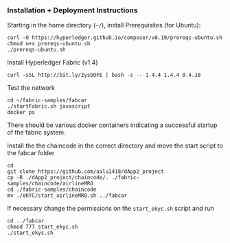 ### Installation + Deployment Instructions
Starting in the home directory (`~/`), install Prerequisites (for Ubuntu):
```
curl -O https://hyperledger.github.io/composer/v0.19/prereqs-ubuntu.sh
chmod u+x prereqs-ubuntu.sh
./prereqs-ubuntu.sh
```

Install Hyperledger Fabric (v1.4)
```
curl -sSL http://bit.ly/2ysbOFE | bash -s -- 1.4.4 1.4.4 0.4.18
```

Test the network
```
cd ~/fabric-samples/fabcar
./startFabric.sh javascript
docker ps
```
There should be various docker containers indicating a successful startup of the fabric system.

Install the the chaincode in the correct directory and move the start script to the fabcar folder
```
cd
git clone https://github.com/aalu1418/dApp2_project
cp -R ./dApp2_project/chaincode/. ./fabric-samples/chaincode/airlineMRO
cd ./fabric-samples/chaincode
mv ./eKYC/start_airlineMRO.sh ../fabcar
```
If necessary change the permissions on the `start_ekyc.sh` script and run
```
cd ../fabcar
chmod 777 start_ekyc.sh
./start_ekyc.sh
```
<!-- Get the API code from the repository
```
cd
git clone https://github.com/aalu1418/dApp1_project
```
Copy the `connection-org1.json` from the `fabric-samples/first-network` folder to the `api\config` folder
```
cd ~/dApp1_project/api
mkdir config
cp ~/fabric-samples/first-network/connection-org1.json ~/dApp1_project/api/config/connection-org1.json
```
Install packages, enroll admin and user, and start server.
```
npm install
node enrollAdmin.js
node registerUser.js
npm start
```
This will start the express server at `http://localhost:3000`. If you are in GCP, it will start the server at `http://<your GCP external IP>:3000`. Please note that you have to enable the firewall rules to allow port 3000 to be exposed in your GCP Compute Engine.

Then from your local machine, deploy the code in the `frontend` folder using `npm start`. -->
